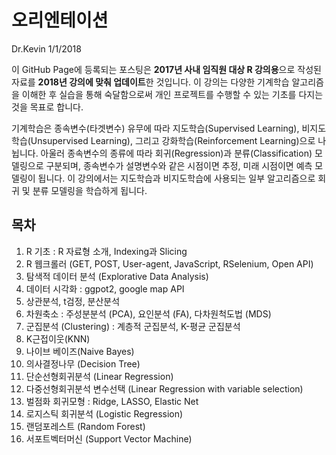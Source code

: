 오리엔테이션
================
Dr.Kevin
1/1/2018

이 GitHub Page에 등록되는 포스팅은 **2017년 사내 임직원 대상 R 강의용**으로 작성된 자료를 **2018년 강의에 맞춰 업데이트**한 것입니다. 이 강의는 다양한 기계학습 알고리즘을 이해한 후 실습을 통해 숙달함으로써 개인 프로젝트를 수행할 수 있는 기초를 다지는 것을 목표로 합니다.

기계학습은 종속변수(타겟변수) 유무에 따라 지도학습(Supervised Learning), 비지도학습(Unsupervised Learning), 그리고 강화학습(Reinforcement Learning)으로 나뉩니다. 아울러 종속변수의 종류에 따라 회귀(Regression)과 분류(Classification) 모델링으로 구분되며, 종속변수가 설명변수와 같은 시점이면 추정, 미래 시점이면 예측 모델링이 됩니다. 이 강의에서는 지도학습과 비지도학습에 사용되는 일부 알고리즘으로 회귀 및 분류 모델링을 학습하게 됩니다.

목차
----

1.  R 기초 : R 자료형 소개, Indexing과 Slicing
2.  R 웹크롤러 (GET, POST, User-agent, JavaScript, RSelenium, Open API)
3.  탐색적 데이터 분석 (Explorative Data Analysis)
4.  데이터 시각화 : ggpot2, google map API
5.  상관분석, t검정, 분산분석
6.  차원축소 : 주성분분석 (PCA), 요인분석 (FA), 다차원척도법 (MDS)
7.  군집분석 (Clustering) : 계층적 군집분석, K-평균 군집분석
8.  K근접이웃(KNN)
9.  나이브 베이즈(Naive Bayes)
10. 의사결정나무 (Decision Tree)
11. 단순선형회귀분석 (Linear Regression)
12. 다중선형회귀분석 변수선택 (Linear Regression with variable selection)
13. 벌점화 회귀모형 : Ridge, LASSO, Elastic Net
14. 로지스틱 회귀분석 (Logistic Regression)
15. 랜덤포레스트 (Random Forest)
16. 서포트벡터머신 (Support Vector Machine)
